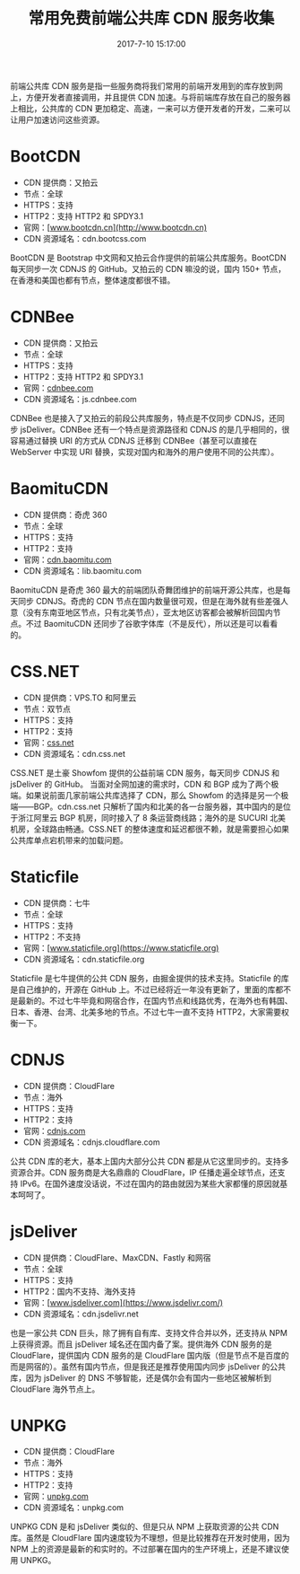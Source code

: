 ﻿---
title: 常用免费前端公共库 CDN 服务收集
tags:
  - Web
  - 免费资源
categories:
  - 分享镜
date: 2017-7-10 15:17:00
updated: 2017-7-24 17:01:00
description: 前端公共库 CDN 服务是指一些服务商将我们常用的前端开发用到的库存放到网上，方便开发者直接调用，并且提供 CDN 加速。与将前端库存放在自己的服务器上相比，公共库的 CDN 更加稳定、高速，一来可以方便开发者的开发，二来可以让用户加速访问这些资源。
---

前端公共库 CDN 服务是指一些服务商将我们常用的前端开发用到的库存放到网上，方便开发者直接调用，并且提供 CDN 加速。<!-- more -->与将前端库存放在自己的服务器上相比，公共库的 CDN 更加稳定、高速，一来可以方便开发者的开发，二来可以让用户加速访问这些资源。

# BootCDN

- CDN 提供商：又拍云
- 节点：全球
- HTTPS：支持
- HTTP2：支持 HTTP2 和 SPDY3.1
- 官网：[www.bootcdn.cn](http://www.bootcdn.cn)
- CDN 资源域名：cdn.bootcss.com

BootCDN 是 Bootstrap 中文网和又拍云合作提供的前端公共库服务。BootCDN 每天同步一次 CDNJS 的 GitHub。又拍云的 CDN 嘛没的说，国内 150+ 节点，在香港和美国也都有节点，整体速度都很不错。

# CDNBee

- CDN 提供商：又拍云
- 节点：全球
- HTTPS：支持
- HTTP2：支持 HTTP2 和 SPDY3.1
- 官网：[cdnbee.com](https://cdnbee.com)
- CDN 资源域名：js.cdnbee.com

CDNBee 也是接入了又拍云的前段公共库服务，特点是不仅同步 CDNJS，还同步 jsDeliver。CDNBee 还有一个特点是资源路径和 CDNJS 的是几乎相同的，很容易通过替换 URI 的方式从 CDNJS 迁移到 CDNBee（甚至可以直接在 WebServer 中实现 URI 替换，实现对国内和海外的用户使用不同的公共库）。

# BaomituCDN

- CDN 提供商：奇虎 360
- 节点：全球
- HTTPS：支持
- HTTP2：支持
- 官网：[cdn.baomitu.com](https://cdn.baomitu.com/)
- CDN 资源域名：lib.baomitu.com

BaomituCDN 是奇虎 360 最大的前端团队奇舞团维护的前端开源公共库，也是每天同步 CDNJS。奇虎的 CDN 节点在国内数量很可观，但是在海外就有些差强人意（没有东南亚地区节点，只有北美节点），亚太地区访客都会被解析回国内节点。不过 BaomituCDN 还同步了谷歌字体库（不是反代），所以还是可以看看的。

# CSS.NET

- CDN 提供商：VPS.TO 和阿里云
- 节点：双节点
- HTTPS：支持
- HTTP2：支持
- 官网：[css.net](https://css.net)
- CDN 资源域名：cdn.css.net

CSS.NET 是土豪 Showfom 提供的公益前端 CDN 服务，每天同步 CDNJS 和 jsDeliver 的 GitHub。
当面对全网加速的需求时，CDN 和 BGP 成为了两个极端。如果说前面几家前端公共库选择了 CDN，那么 Showfom 的选择是另一个极端——BGP。cdn.css.net 只解析了国内和北美的各一台服务器，其中国内的是位于浙江阿里云 BGP 机房，同时接入了 8 条运营商线路；海外的是 SUCURI 北美机房，全球路由畅通。CSS.NET 的整体速度和延迟都很不赖，就是需要担心如果公共库单点宕机带来的加载问题。

# Staticfile

- CDN 提供商：七牛
- 节点：全球
- HTTPS：支持
- HTTP2：不支持
- 官网：[www.staticfile.org](https://www.staticfile.org)
- CDN 资源域名：cdn.staticfile.org

Staticfile 是七牛提供的公共 CDN 服务，由掘金提供的技术支持。Staticfile 的库是自己维护的，开源在 GitHub 上。不过已经将近一年没有更新了，里面的库都不是最新的。不过七牛毕竟和网宿合作，在国内节点和线路优秀，在海外也有韩国、日本、香港、台湾、北美多地的节点。不过七牛一直不支持 HTTP2，大家需要权衡一下。

# CDNJS

- CDN 提供商：CloudFlare
- 节点：海外
- HTTPS：支持
- HTTP2：支持
- 官网：[cdnjs.com](https://cdnjs.com)
- CDN 资源域名：cdnjs.cloudflare.com

公共 CDN 库的老大，基本上国内大部分公共 CDN 都是从它这里同步的。支持多资源合并。CDN 服务商是大名鼎鼎的 CloudFlare，IP 任播走遍全球节点，还支持 IPv6。在国外速度没话说，不过在国内的路由就因为某些大家都懂的原因就基本呵呵了。

# jsDeliver

- CDN 提供商：CloudFlare、MaxCDN、Fastly 和网宿
- 节点：全球
- HTTPS：支持
- HTTP2：国内不支持、海外支持
- 官网：[www.jsdeliver.com](https://www.jsdelivr.com/)
- CDN 资源域名：cdn.jsdelivr.net

也是一家公共 CDN 巨头，除了拥有自有库、支持文件合并以外，还支持从 NPM 上获得资源。而且 jsDeliver 域名还在国内备了案。提供海外 CDN 服务的是 CloudFlare，提供国内 CDN 服务的是 CloudFlare 国内版（但是节点不是百度的而是网宿的）。虽然有国内节点，但是我还是推荐使用国内同步 jsDeliver 的公共库，因为 jsDeliver 的 DNS 不够智能，还是偶尔会有国内一些地区被解析到 CloudFlare 海外节点上。

# UNPKG

- CDN 提供商：CloudFlare
- 节点：海外
- HTTPS：支持
- HTTP2：支持
- 官网：[unpkg.com](https://unpkg.com/#/)
- CDN 资源域名：unpkg.com

UNPKG CDN 是和 jsDeliver 类似的、但是只从 NPM 上获取资源的公共 CDN 库。虽然是 CloudFlare 国内速度较为不理想，但是比较推荐在开发时使用，因为 NPM 上的资源是最新的和实时的。不过部署在国内的生产环境上，还是不建议使用 UNPKG。
